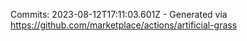 Commits: 2023-08-12T17:11:03.601Z - Generated via https://github.com/marketplace/actions/artificial-grass
<br>
